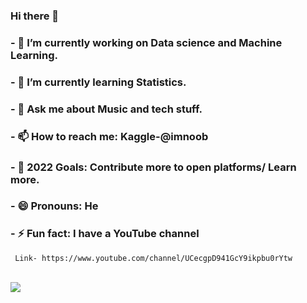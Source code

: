 ### Hi there 👋


### - 🔭 I’m currently working on Data science and Machine Learning.
### - 🌱 I’m currently learning Statistics.
### - 💬 Ask me about Music and tech stuff.
### - 📫 How to reach me: Kaggle-@imnoob
### - 🥅 2022 Goals: Contribute more to open platforms/ Learn more.
### - 😄 Pronouns: He
### - ⚡ Fun fact: I have a YouTube channel
     Link- https://www.youtube.com/channel/UCecgpD941GcY9ikpbu0rYtw
<br />


<img src="https://github-readme-stats.vercel.app/api?username=Ravikumar10593-hub&&show_icons=true&title_color=ffffff&icon_color=bb2acf&text_color=daf7dc&bg_color=151515">
